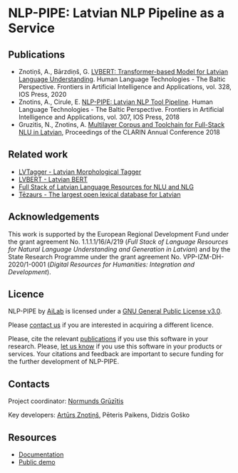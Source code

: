 # NLP-PIPE: Latvian NLP Pipeline as a Service

## Publications

- Znotiņš, A., Bārzdiņš, G. [LVBERT: Transformer-based Model for Latvian Language Understanding](https://ebooks.iospress.nl/volumearticle/55531). Human Language Technologies - The Baltic Perspective. Frontiers in Artificial Intelligence and Applications, vol. 328, IOS Press, 2020
- Znotins, A., Cirule, E. [NLP-PIPE: Latvian NLP Tool Pipeline](http://ebooks.iospress.nl/volumearticle/50320). Human Language Technologies - The Baltic Perspective. Frontiers in Artificial Intelligence and Applications, vol. 307, IOS Press, 2018
- Gruzitis, N., Znotins, A. [Multilayer Corpus and Toolchain for Full-Stack NLU in Latvian](https://office.clarin.eu/v/CE-2018-1292-CLARIN2018_ConferenceProceedings.pdf), Proceedings of the CLARIN Annual Conference 2018

## Related work

- [LVTagger - Latvian Morphological Tagger](https://github.com/PeterisP/LVTagger)
- [LVBERT - Latvian BERT](https://github.com/LUMII-AILab/LVBERT)
- [Full Stack of Latvian Language Resources for NLU and NLG](https://github.com/LUMII-AILab/FullStack)
- [Tēzaurs - The largest open lexical database for Latvian](https://github.com/LUMII-AILab/Tezaurs)

## Acknowledgements

This work is supported by the European Regional Development Fund under the grant agreement No. 1.1.1.1/16/A/219 (*Full Stack of Language Resources for Natural Language Understanding and Generation in Latvian*) and by the State Research Programme under the grant agreement No. VPP-IZM-DH-2020/1-0001 (*Digital Resources for Humanities: Integration and Development*).

## Licence

NLP-PIPE by [AiLab](http://ailab.lv) is licensed under a [GNU General Public License v3.0](https://www.gnu.org/licenses/gpl-3.0.en.html).

Please [contact us](mailto:normunds.gruzitis@lumii.lv) if you are interested in acquiring a different licence.

Please, cite the relevant [publications](https://github.com/LUMII-AILab/nlp-pipe#publications) if you use this software in your research. Please, [let us know](mailto:fullstack@ailab.lv) if you use this software in your products or services. Your citations and feedback are important to secure funding for the further development of NLP-PIPE.

## Contacts

Project coordinator: [Normunds Grūzītis](https://www.linkedin.com/in/normundsg)

Key developers: [Artūrs Znotiņš](mailto:arturs.znotins@lumii.lv), Pēteris Paikens, Didzis Goško

## Resources
- [Documentation](nlppipe/README.md)
- [Public demo](https://nlp.ailab.lv)
